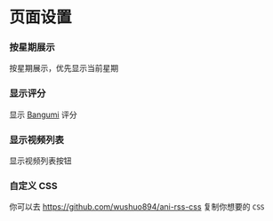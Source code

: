 # 页面设置

### 按星期展示

按星期展示，优先显示当前星期

### 显示评分

显示 [Bangumi](https://bgm.tv/) 评分

### 显示视频列表

显示视频列表按钮

### 自定义 CSS

你可以去 <https://github.com/wushuo894/ani-rss-css> 复制你想要的 `CSS`
